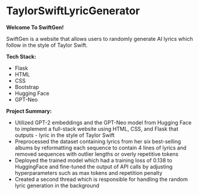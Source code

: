 # TaylorSwiftLyricGenerator

**Welcome To SwiftGen!**

SwiftGen is a website that allows users to randomly generate AI lyrics which follow in the style of Taylor Swift.


**Tech Stack:**
- Flask
- HTML
- CSS
- Bootstrap
- Hugging Face
- GPT-Neo



**Project Summary:**

- Utilized GPT-2 embeddings and the GPT-Neo model from Hugging Face to implement a full-stack website using HTML, CSS, and Flask that outputs - lyric in the style of Taylor Swift
- Preprocessed the dataset containing lyrics from her six best-selling albums by reformatting each sequence to contain 4 lines of lyrics and removed sequences with outlier lengths or overly repetitive tokens
- Deployed the trained model which had a training loss of 0.138 to HuggingFace and fine-tuned the output of API calls by adjusting hyperparameters such as max tokens and repetition penalty
- Created a second thread which is responsible for handling the random lyric generation in the background
